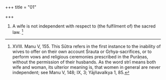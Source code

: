 +++
title = "01"

+++
1. A wife is not independent with respect to (the fulfilment of) the sacred law. [^1] 


[^1]:  XVIII. Manu V, 155. This Sūtra refers in the first instance to the inability of wives to offer on their own account Śrauta or Gṛhya-sacrifices, or to perform vows and religious ceremonies prescribed in the Purāṇas, without the permission of their husbands. As the word strī means both wife and woman, its ulterior meaning is, that women in general are never independent; see Manu V, 148; IX, 3; Yājñavalkya 1, 85.
